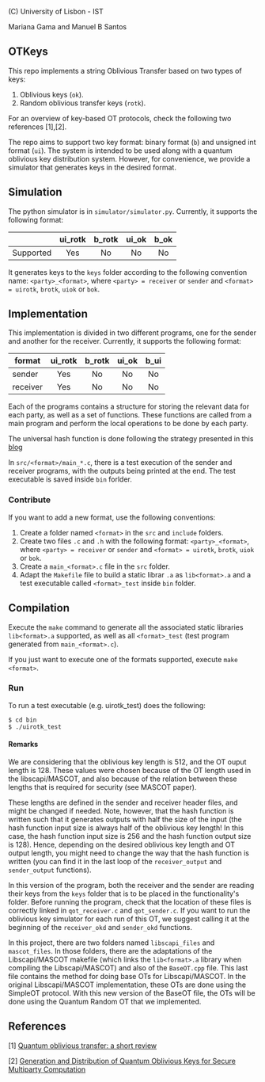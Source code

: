 (C) University of Lisbon - IST

Mariana Gama and Manuel B Santos

## OTKeys

This repo implements a string Oblivious Transfer based on two types of keys:

1. Oblivious keys (`ok`).
2. Random oblivious transfer keys (`rotk`).

For an overview of key-based OT protocols, check the following two references [1],[2].

The repo aims to support two key format: binary format (`b`) and unsigned int format (`ui`). The system is intended to be used along with a quantum oblivious key distribution system. However, for convenience, we provide a simulator that generates keys in the desired format.


## Simulation

The python simulator is in `simulator/simulator.py`. Currently, it supports the following format:


|           | ui_rotk | b_rotk | ui_ok | b_ok |
|-----------|:-------:|:------:|:-----:|:----:|
| Supported |   Yes   |   No   |   No  |  No  |

It generates keys to the `keys` folder according to the following convention name: `<party>_<format>`, where `<party> = receiver` or `sender` and `<format> = uirotk`, `brotk`, `uiok` or `bok`.


## Implementation

This implementation is divided in two different programs, one for the sender and another for the receiver. Currently, it supports the following format:

| format   | ui_rotk | b_rotk | ui_ok | b_ui |
|----------|:-------:|:------:|:-----:|:----:|
| sender   |   Yes   |   No   |   No  |  No  |
| receiver |   Yes   |   No   |   No  |  No  |


Each of the programs contains a structure for storing the relevant data for each party, as well as a set of functions.
These functions are called from a main program and perform the local operations to be done by each party. 

The universal hash function is done following the strategy presented in this [blog](https://lemire.me/blog/2018/08/15/fast-strongly-universal-64-bit-hashing-everywhere/)

In `src/<format>/main_*.c`, there is a test execution of the sender and receiver programs, with the outputs being printed at the end. The test executable is saved inside `bin` forlder.

### Contribute

If you want to add a new format, use the following conventions:

1. Create a folder named `<format>` in the `src` and `include` folders.
2. Create two files `.c` and `.h` with the following format: `<party>_<format>`, where `<party> = receiver` or `sender` and `<format> = uirotk`, `brotk`, `uiok` or `bok`.
3. Create a `main_<format>.c` file in the `src` folder.
4. Adapt the `Makefile` file to build a static librar `.a` as `lib<format>.a` and a test executable called `<format>_test` inside `bin` folder.


## Compilation 

Execute the `make` command to generate all the associated static libraries `lib<format>.a` supported, as well as all `<format>_test` (test program generated from `main_<format>.c`).

If you just want to execute one of the formats supported, execute `make <format>`.

### Run

To run a test executable (e.g. uirotk_test) does the following:

```
$ cd bin
$ ./uirotk_test
```


#### Remarks


We are considering that the oblivious key length is 512, and the OT ouput length is 128. These values were chosen because of the OT length used in the libscapi/MASCOT, and also because of the relation between these lengths that is required for security (see MASCOT paper).

These lengths are defined in the sender and receiver header files, and might be changed if needed. Note, however, that the hash function is written such that it generates outputs with half the size of the input (the hash function input size is always half of the oblivious key length! In this case, the hash function input size is 256 and the hash function output size is 128). Hence, depending on the desired oblivious key length and OT output length, you might need to change the way that the hash function is written (you can find it in the last loop of the `receiver_output` and `sender_output` functions).

In this version of the program, both the receiver and the sender are reading their keys from the `keys` folder that is to be placed in the functionality's folder. Before running the program, check that the location of these files is correctly linked in `qot_receiver.c` and `qot_sender.c`.
If you want to run the oblivious key simulator for each run of this OT, we suggest calling it at the beginning of the `receiver_okd` and `sender_okd` functions.

In this project, there are two folders named `libscapi_files` and `mascot_files`. In those folders, there are the adaptations of the Libscapi/MASCOT makefile (which links the `lib<format>.a` library when compiling the Libscapi/MASCOT) and also of the `BaseOT.cpp` file. This last file contains the method for doing base OTs for Libscapi/MASCOT. In the original Libscapi/MASCOT implementation, these OTs are done using the SimpleOT protocol. With this new version of the BaseOT file, the OTs will be done using the Quantum Random OT that we implemented. 


## References

[1] [Quantum oblivious transfer: a short review](https://www.mdpi.com/1099-4300/24/7/945)

[2] [Generation and Distribution of Quantum Oblivious Keys for Secure Multiparty Computation](https://www.mdpi.com/2076-3417/10/12/4080)
